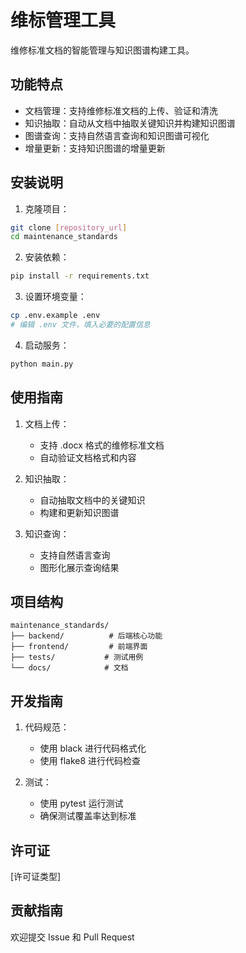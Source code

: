 # 维标管理工具

维修标准文档的智能管理与知识图谱构建工具。

## 功能特点

- 文档管理：支持维修标准文档的上传、验证和清洗
- 知识抽取：自动从文档中抽取关键知识并构建知识图谱
- 图谱查询：支持自然语言查询和知识图谱可视化
- 增量更新：支持知识图谱的增量更新

## 安装说明

1. 克隆项目：
```bash
git clone [repository_url]
cd maintenance_standards
```

2. 安装依赖：
```bash
pip install -r requirements.txt
```

3. 设置环境变量：
```bash
cp .env.example .env
# 编辑 .env 文件，填入必要的配置信息
```

4. 启动服务：
```bash
python main.py
```

## 使用指南

1. 文档上传：
   - 支持 .docx 格式的维修标准文档
   - 自动验证文档格式和内容

2. 知识抽取：
   - 自动抽取文档中的关键知识
   - 构建和更新知识图谱

3. 知识查询：
   - 支持自然语言查询
   - 图形化展示查询结果

## 项目结构

```
maintenance_standards/
├── backend/          # 后端核心功能
├── frontend/         # 前端界面
├── tests/           # 测试用例
└── docs/            # 文档
```

## 开发指南

1. 代码规范：
   - 使用 black 进行代码格式化
   - 使用 flake8 进行代码检查

2. 测试：
   - 使用 pytest 运行测试
   - 确保测试覆盖率达到标准

## 许可证

[许可证类型]

## 贡献指南

欢迎提交 Issue 和 Pull Request
